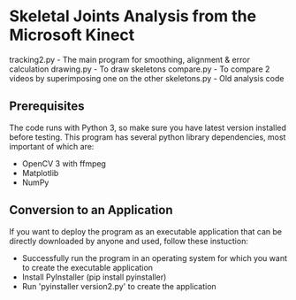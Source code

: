# Skeletal Joints Analysis from the Microsoft Kinect

tracking2.py - The main program for smoothing, alignment & error calculation
drawing.py - To draw skeletons
compare.py - To compare 2 videos by superimposing one on the other
skeletons.py - Old analysis code

## Prerequisites

The code runs with Python 3, so make sure you have latest version installed before testing. This program has several python library dependencies, most important of which are:

* OpenCV 3 with ffmpeg
* Matplotlib 
* NumPy

## Conversion to an Application

If you want to deploy the program as an executable application that can be directly downloaded by anyone and used, follow these instuction:

* Successfully run the program in an operating system for which you want to create the executable application
* Install PyInstaller (pip install pyinstaller)
* Run 'pyinstaller version2.py' to create the application
